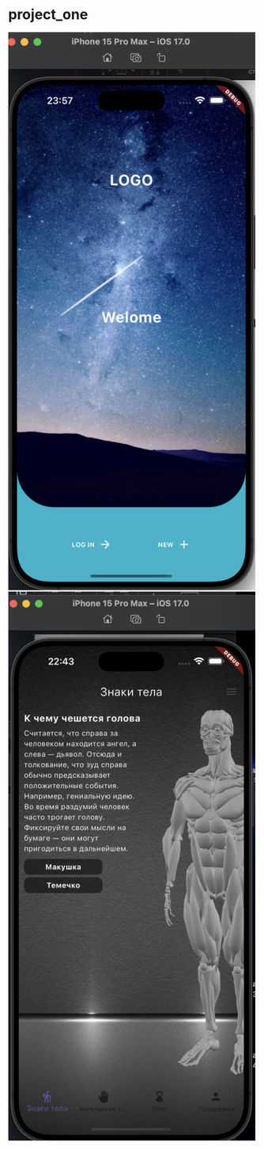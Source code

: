# project_one

<img src="https://raw.githubusercontent.com/DnkDm/project_one/main/img/mainpage.png" width="500">
<img src="https://raw.githubusercontent.com/DnkDm/project_one/main/img/p1.png" width="500">

